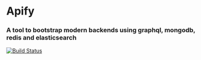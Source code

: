 # Apify
### A tool to bootstrap modern backends using graphql, mongodb, redis and elasticsearch
[![Build Status](https://travis-ci.org/umran/apify.svg?branch=master)](https://travis-ci.org/umran/apify)
